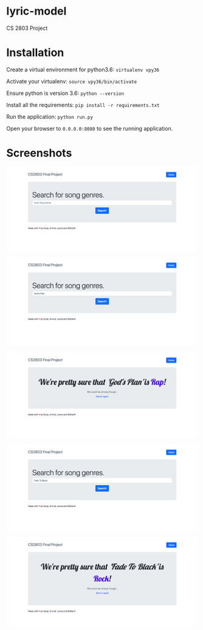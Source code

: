 # lyric-model
CS 2803 Project

# Installation
Create a virtual environment for python3.6: `virtualenv vpy36`

Activate your virtualenv: `source vpy36/bin/activate`

Ensure python is version 3.6: `python --version`

Install all the requirements: `pip install -r requirements.txt`

Run the application: `python run.py`

Open your browser to `0.0.0.0:8080` to see the running application.

# Screenshots

![alt text](https://github.com/sidharth-potdar/lyric-model/blob/master/screenshots/home_page.png "Home Page")

![alt text](https://github.com/sidharth-potdar/lyric-model/blob/master/screenshots/gp_search.png "Search for God's Plan by Drake")

![alt text](https://github.com/sidharth-potdar/lyric-model/blob/master/screenshots/gp_result.png "Genre result for God's Plan")

![alt text](https://github.com/sidharth-potdar/lyric-model/blob/master/screenshots/ftb_search.png "Search for Fade to Black by Metallica")

![alt text](https://github.com/sidharth-potdar/lyric-model/blob/master/screenshots/ftb_result.png "Genre result for Fade to Black")